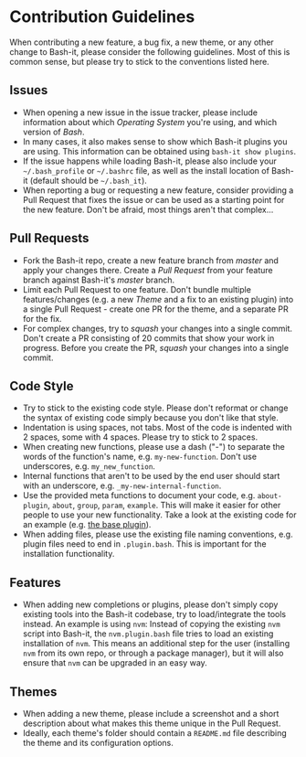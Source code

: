 # Contribution Guidelines

When contributing a new feature, a bug fix, a new theme, or any other change to Bash-it, please consider the following guidelines. Most of this is common sense, but please try to stick to the conventions listed here.

## Issues

* When opening a new issue in the issue tracker, please include information about which _Operating System_ you're using, and which version of _Bash_.
* In many cases, it also makes sense to show which Bash-it plugins you are using. This information can be obtained using `bash-it show plugins`.
* If the issue happens while loading Bash-it, please also include your `~/.bash_profile` or `~/.bashrc` file, as well as the install location of Bash-it (default should be `~/.bash_it`).
* When reporting a bug or requesting a new feature, consider providing a Pull Request that fixes the issue or can be used as a starting point for the new feature. Don't be afraid, most things aren't that complex...

## Pull Requests

* Fork the Bash-it repo, create a new feature branch from _master_ and apply your changes there. Create a _Pull Request_ from your feature branch against Bash-it's _master_ branch.
* Limit each Pull Request to one feature. Don't bundle multiple features/changes (e.g. a new _Theme_ and a fix to an existing plugin) into a single Pull Request - create one PR for the theme, and a separate PR for the fix.
* For complex changes, try to _squash_ your changes into a single commit. Don't create a PR consisting of 20 commits that show your work in progress. Before you create the PR, _squash_ your changes into a single commit.

## Code Style

* Try to stick to the existing code style. Please don't reformat or change the syntax of existing code simply because you don't like that style.
* Indentation is using spaces, not tabs. Most of the code is indented with 2 spaces, some with 4 spaces. Please try to stick to 2 spaces.
* When creating new functions, please use a dash ("-") to separate the words of the function's name, e.g. `my-new-function`. Don't use underscores, e.g. `my_new_function`.
* Internal functions that aren't to be used by the end user should start with an underscore, e.g. `_my-new-internal-function`.
* Use the provided meta functions to document your code, e.g. `about-plugin`, `about`, `group`, `param`, `example`. This will make it easier for other people to use your new functionality. Take a look at the existing code for an example (e.g. [the base plugin](plugins/available/base.plugin.bash)).
* When adding files, please use the existing file naming conventions, e.g. plugin files need to end in `.plugin.bash`. This is important for the installation functionality.

## Features

* When adding new completions or plugins, please don't simply copy existing tools into the Bash-it codebase, try to load/integrate the tools instead. An example is using `nvm`: Instead of copying the existing `nvm` script into Bash-it, the `nvm.plugin.bash` file tries to load an existing installation of `nvm`. This means an additional step for the user (installing `nvm` from its own repo, or through a package manager), but it will also ensure that `nvm` can be upgraded in an easy way.

## Themes

* When adding a new theme, please include a screenshot and a short description about what makes this theme unique in the Pull Request.
* Ideally, each theme's folder should contain a `README.md` file describing the theme and its configuration options.
